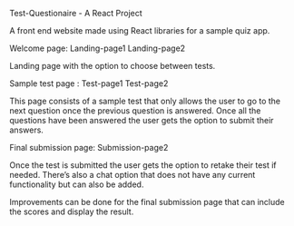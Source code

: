 Test-Questionaire - A React Project

A front end website made using React libraries for a sample quiz app.

Welcome page: Landing-page1 Landing-page2

Landing page with the option to choose between tests.

Sample test page : Test-page1 Test-page2

This page consists of a sample test that only allows the user to go to the next question once the previous question is answered. Once all the questions have been answered the user gets the option to submit their answers.

Final submission page: Submission-page2

Once the test is submitted the user gets the option to retake their test if needed. There’s also a chat option that does not have any current functionality but can also be added.

Improvements can be done for the final submission page that can include the scores and display the result.
